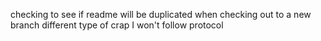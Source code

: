 checking to see if readme will be duplicated when checking out to a new branch
different type of crap
I won't follow protocol
